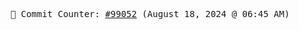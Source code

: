 <p align="center">
    <samp>
        📮 Commit Counter: <a href="https://github.com/Javascript-void0/Javascript-void0/commits/main">#99052</a> (August 18, 2024 @ 06:45 AM)
    </samp>
</p>